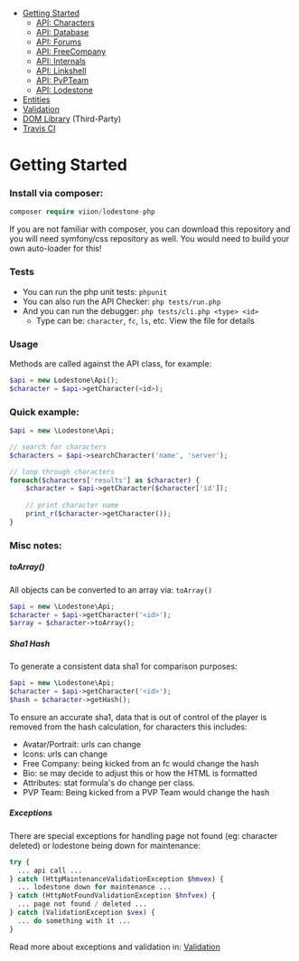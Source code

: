 - [Getting Started](docs/GettingStarted.md)  
  - [API: Characters](docs/ApiCharacters.md)  
  - [API: Database](docs/ApiDatabase.md)  
  - [API: Forums](docs/ApiForums.md)  
  - [API: FreeCompany](docs/ApiFreeCompany.md)  
  - [API: Internals](docs/ApiInternals.md)  
  - [API: Linkshell](docs/ApiLinkshell.md)  
  - [API: PvPTeam](/docs/ApiPvPTeam.md)  
  - [API: Lodestone](docs/ApiLodestone.md)  
- [Entities](docs/Entities.md)  
- [Validation](docs/Validation.md)  
- [DOM Library](docs/DomLibraryLegacy.md) (Third-Party)  
- [Travis CI](https://travis-ci.org/viion/lodestone-php/branches)

# Getting Started

### Install via composer:

```php
composer require viion/lodestone-php
```

If you are not familiar with composer, you can download this repository and you will need symfony/css repository as well. You would need to build your own auto-loader for this!

### Tests

- You can run the php unit tests: `phpunit`
- You can also run the API Checker: `php tests/run.php`
- And you can run the debugger: `php tests/cli.php <type> <id>`
    - Type can be: `character`, `fc`, `ls`, etc. View the file for details

### Usage

Methods are called against the API class, for example:

```php
$api = new Lodestone\Api();
$character = $api->getCharacter(<id>);
```


### Quick example:

```php
$api = new \Lodestone\Api;

// search for characters
$characters = $api->searchCharacter('name', 'server');

// loop through characters
foreach($characters['results'] as $character) {
    $character = $api->getCharacter($character['id']);
    
    // print character name
    print_r($character->getCharacter());
}
```

### Misc notes:


##### toArray()

All objects can be converted to an array via: `toArray()`

```php
$api = new \Lodestone\Api;
$character = $api->getCharacter('<id>');
$array = $character->toArray();
```

##### Sha1 Hash

To generate a consistent data sha1 for comparison purposes:

```php
$api = new \Lodestone\Api;
$character = $api->getCharacter('<id>');
$hash = $character->getHash();
```

To ensure an accurate sha1, data that is out of control of the player is removed from the hash calculation, for characters this includes:

- Avatar/Portrait: urls can change
- Icons: urls can change
- Free Company: being kicked from an fc would change the hash
- Bio: se may decide to adjust this or how the HTML is formatted
- Attributes: stat formula's do change per class.
- PVP Team: Being kicked from a PVP Team would change the hash

##### Exceptions

There are special exceptions for handling page not found (eg: character deleted) or lodestone being down for maintenance:

```php
try {
  ... api call ...
} catch (HttpMaintenanceValidationException $hmvex) {
  ... lodestone down for maintenance ...
} catch (HttpNotFoundValidationException $hnfvex) {
  ... page not found / deleted ...
} catch (ValidationException $vex) {
  ... do something with it ...
}
```

Read more about exceptions and validation in: [Validation](/docs/Validation.md)
